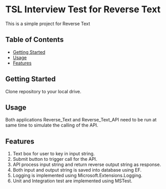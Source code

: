 # TSL Interview Test for Reverse Text

This is a simple project for Reverse Text

## Table of Contents

- [Getting Started](#getting-started)
- [Usage](#usage)
- [Features](#features)

## Getting Started

Clone repository to your local drive.

## Usage

Both applications Reverse_Text and Reverse_Text_API need to be run at same time to simulate the calling of the API.

## Features

1. Text box for user to key in input string.
2. Submit button to trigger call for the API.
3. API process input string and return reverse output string as response.
4. Both input and output string is saved into database using EF.
5. Logging is implemented using Microsoft.Extensions.Logging.
6. Unit and Integration test are implemented using MSTest.